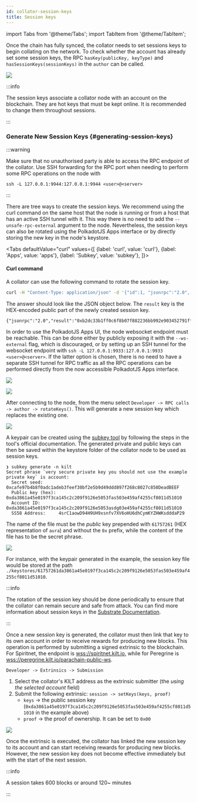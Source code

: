 ```yaml
---
id: collator-session-keys
title: Session keys
---
```


import Tabs from '@theme/Tabs';
import TabItem from '@theme/TabItem';

Once the chain has fully synced, the collator needs to set sessions keys to begin collating on the network.
To check whether the account has already set some session keys, the RPC `hasKey(publicKey, keyType)` and `hasSessionKeys(sessionKeys)` in the `author` can be called.

![](/img/chain/author-hasKey.png)

:::info

The session keys associate a collator node with an account on the blockchain.
They are hot keys that must be kept online.
It is recommended to change them throughout sessions.

:::

### Generate New Session Keys {#generating-session-keys}

:::warning

Make sure that no unauthorised party is able to access the RPC endpoint of the collator.
Use SSH forwarding for the RPC port when needing to perform some RPC operations on the node with 
```
ssh -L 127.0.0.1:9944:127.0.0.1:9944 <user>@<server>
```

:::

There are tree ways to create the session keys.
We recommend using the curl command on the same host that the node is running or from a host that has an active SSH tunnel with it.
This way there is no need to add the `--unsafe-rpc-external` argument to the node.
Nevertheless, the session keys can also be rotated using the PolkadotJS Apps interface or by directly storing the new key in the node's keystore.


<Tabs
  defaultValue="curl"
  values={[
    {label: 'curl', value: 'curl'},
    {label: 'Apps', value: 'apps'},
    {label: 'Subkey', value: 'subkey'},
  ]}>
<TabItem value="curl">

#### Curl command

A collator can use the following command to rotate the session key.

```bash
curl -H "Content-Type: application/json" -d '{"id":1, "jsonrpc":"2.0", "method": "author_rotateKeys", "params":[]}' http://localhost:9933
```

The answer should look like the JSON object below.
The `result` key is the HEX-encoded public part of the newly created session key.

```
{"jsonrpc":"2.0","result":"0xb2dc33b1ff0c6f8b07f882236bb992e903452791ff5225b5eb4c2c1a40252d5d","id":1}
```

</TabItem>
<TabItem value="apps">

In order to use the PolkadotJS Apps UI, the node websocket endpoint must be reachable.
This can be done either by publicly exposing it with the `--ws-external` flag, which is discouraged, or by setting up an SSH tunnel for the websocket endpoint with `ssh -L 127.0.0.1:9933:127.0.0.1:9933 <user>@<server>`.
If the latter option is chosen, there is no need to have a separate SSH tunnel for RPC traffic as all the RPC operations can be performed directly from the now accessible PolkadotJS Apps interface.

![](/img/chain/chain-menu.png)

![](/img/chain/chain-selection.png)

After connecting to the node, from the menu select `Developer -> RPC calls -> author -> rotateKeys()`.
This will generate a new session key which replaces the existing one.

![](/img/chain/author-rotateKeys.png)

</TabItem>
<TabItem value="subkey">

A keypair can be created using the [subkey tool](https://substrate.dev/docs/en/knowledgebase/integrate/subkey) by following the steps in the tool's official documentation.
The generated private and public keys can then be saved within the keystore folder of the collator node to be used as session keys.

```
❯ subkey generate -n kilt
Secret phrase `very secure private key you should not use the example private key` is account:
  Secret seed:      0xcafe97b4b8f0adc1adeb3feef30bf2e5b9d49ddd897f268c8027c850DeadBEEF
  Public key (hex): 0xda3861a45e0197f3ca145c2c209f9126e5053fas503e459af4255cf8011d51010
  Account ID:       0xda3861a45e0197f3ca145c2c209f9126e5053asdg03e459af4255cf8011d51010
  SS58 Address:     4srC1aowD94H9UH9xsnfv7XV6oHU6dhCymKYZHWKsdddaP29
```

The name of the file must be the *public* key prepended with `61757261` (HEX representation of `aura`) and without the `0x` prefix, while the content of the file has to be the secret phrase.

![](/img/chain/session-key-file.png)

For instance, with the keypair generated in the example, the session key file would be stored at the path `./keystores/61757261da3861a45e0197f3ca145c2c209f9126e5053fas503e459af4255cf8011d51010`.

</TabItem>
</Tabs>


:::info

The rotation of the session key should be done periodically to ensure that the collator can remain secure and safe from attack.
You can find more information about session keys in the [Substrate Documentation](https://docs.substrate.io/v3/concepts/session-keys/#generation-and-use).

:::

Once a new session key is generated, the collator must then link that key to its own account in order to receive rewards for producing new blocks.
This operation is performed by submitting a signed extrinsic to the blockchain.
For Spiritnet, the endpoint is [wss://spiritnet.kilt.io](https://polkadot.js.org/apps/?rpc=wss%3A%2F%2Fspiritnet.kilt.io#/explorer), while for Peregrine is [wss://peregrine.kilt.io/parachain-public-ws](https://polkadot.js.org/apps/?rpc=wss%3A%2F%2Fperegrine-stg.kilt.io%2Fpara-public-ws#/explorer).

`Developer -> Extrinsics -> Submission`

1. Select the collator's KILT address as the extrinsic submitter (the *using the selected account* field)
2. Submit the following extrinsic: `session -> setKeys(keys, proof)`
    - `keys` -> the public session key (`0xda3861a45e0197f3ca145c2c209f9126e5053fas503e459af4255cf8011d51010` in the example above)
    - `proof` -> the proof of ownership. It can be set to `0x00`

![](/img/chain/session-setKeys.png)

Once the extrinsic is executed, the collator has linked the new session key to its account and can start receiving rewards for producing new blocks.
However, the new session key does not become effective immediately but with the start of the next session.

:::info

A session takes 600 blocks or around 120~ minutes

:::